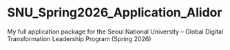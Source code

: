 # SNU_Spring2026_Application_Alidor
My full application package for the Seoul National University – Global Digital Transformation Leadership Program (Spring 2026)
